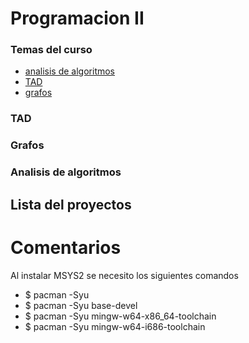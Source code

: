 # Programacion II
### Temas del curso 
- [analisis de algoritmos](#analisis-de-algoritmos)
- [TAD](#tad)
- [grafos](#grafos)

### TAD 
### Grafos
### Analisis de algoritmos
## Lista del proyectos
# Comentarios

Al instalar MSYS2 se necesito los siguientes comandos 
- $ pacman -Syu
- $ pacman -Syu base-devel
- $ pacman -Syu mingw-w64-x86_64-toolchain
- $ pacman -Syu mingw-w64-i686-toolchain
